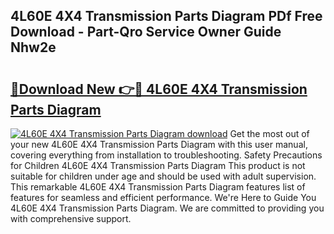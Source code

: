 ## 4L60E 4X4 Transmission Parts Diagram PDf Free Download - Part-Qro Service Owner Guide Nhw2e

# <h2><a href="http://dfnhs1s.blite.top/?on=4L60E+4X4+Transmission+Parts+Diagram">🔗Download New 👉🔴 4L60E 4X4 Transmission Parts Diagram</a></h2>

[![4L60E 4X4 Transmission Parts Diagram download](https://i.imgur.com/lujVjoI.png)](http://dfnhs1s.blite.top/?on=4L60E+4X4+Transmission+Parts+Diagram)
Get the most out of your new 4L60E 4X4 Transmission Parts Diagram with this user manual, covering everything from installation to troubleshooting. Safety Precautions for Children 4L60E 4X4 Transmission Parts Diagram This product is not suitable for children under age and should be used with adult supervision. This remarkable 4L60E 4X4 Transmission Parts Diagram features list of features for seamless and efficient performance. We're Here to Guide You 4L60E 4X4 Transmission Parts Diagram. We are committed to providing you with comprehensive support.
